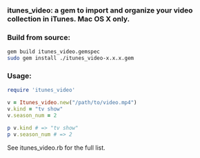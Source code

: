 ### itunes_video: a gem to import and organize your video collection in iTunes. Mac OS X only.

### Build from source:

```bash
gem build itunes_video.gemspec
sudo gem install ./itunes_video-x.x.x.gem
```

### Usage:

```ruby
require 'itunes_video'

v = Itunes_video.new("/path/to/video.mp4")
v.kind = "tv show"
v.season_num = 2

p v.kind # => "tv show"
p v.season_num # => 2
```

See itunes_video.rb for the full list.
